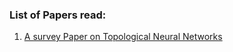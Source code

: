 ### List of Papers read:
1. [A survey Paper on Topological Neural Networks](https://github.com/ansh997/AllReadings/blob/main/TNNs.pdf)
